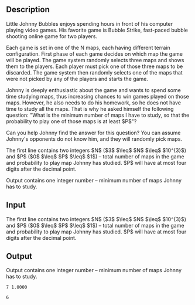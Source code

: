 ## Description

<div><p>Little Johnny Bubbles enjoys spending hours in front of his computer playing video games. His favorite game is Bubble Strike, fast-paced bubble shooting online game for two players.</p><p>Each game is set in one of the N maps, each having different terrain configuration. First phase of each game decides on which map the game will be played. The game system randomly selects three maps and shows them to the players. Each player must pick one of those three maps to be discarded. The game system then randomly selects one of the maps that were not picked by any of the players and starts the game.</p><p>Johnny is deeply enthusiastic about the game and wants to spend some time studying maps, thus increasing chances to win games played on those maps. However, he also needs to do his homework, so he does not have time to study all the maps. That is why he asked himself the following question: "What is the minimum number of maps I have to study, so that the probability to play one of those maps is at least $P$"?</p><p>Can you help Johnny find the answer for this question? You can assume Johnny's opponents do not know him, and they will randomly pick maps.</p></div><div class="input-specification"><p>The first line contains two integers $N$ ($3$ $\leq$ $N$ $\leq$ $10^{3}$) and $P$ ($0$ $\leq$ $P$ $\leq$ $1$) – total number of maps in the game and probability to play map Johnny has studied. $P$ will have at most four digits after the decimal point.</p></div><div class="output-specification"><p>Output contains one integer number – minimum number of maps Johnny has to study.</p></div>

## Input

<p>The first line contains two integers $N$ ($3$ $\leq$ $N$ $\leq$ $10^{3}$) and $P$ ($0$ $\leq$ $P$ $\leq$ $1$) – total number of maps in the game and probability to play map Johnny has studied. $P$ will have at most four digits after the decimal point.</p>

## Output

<p>Output contains one integer number – minimum number of maps Johnny has to study.</p>





```input1
7 1.0000
```




```output1
6
```


